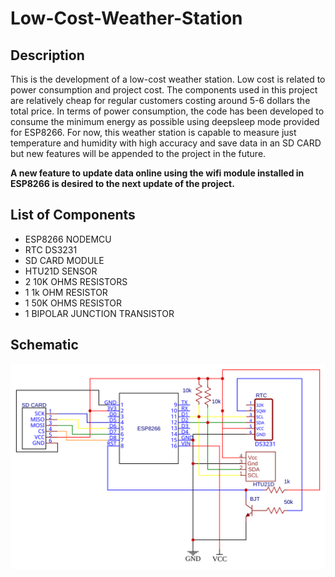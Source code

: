 # Low-Cost-Weather-Station

## Description

This is the development of a low-cost weather station. Low cost is related to power consumption and project cost. The components used in this project are relatively cheap for regular customers costing around 5-6 dollars the total price. In terms of power consumption, the code has been developed to consume the minimum energy as possible using deepsleep mode provided for ESP8266. For now, this weather station is capable to measure just temperature and humidity with high accuracy and save data in an SD CARD but new features will be appended to the project in the future.

**A new feature to update data online using the wifi module installed in ESP8266 is desired to the next update of the project.**

## List of Components

- ESP8266 NODEMCU
- RTC DS3231
- SD CARD MODULE
- HTU21D SENSOR
- 2 10K OHMS RESISTORS
- 1 1k OHM RESISTOR
- 1 50K OHMS RESISTOR
- 1 BIPOLAR JUNCTION TRANSISTOR

## Schematic

![Schematic](figures/Schematic.svg)